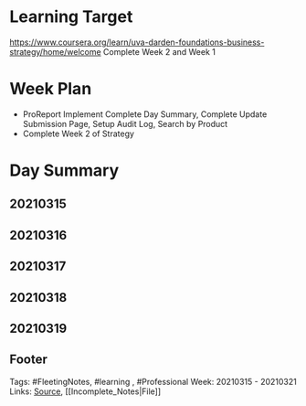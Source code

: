 # Learning Target
https://www.coursera.org/learn/uva-darden-foundations-business-strategy/home/welcome
Complete Week 2 and Week 1
 
# Week Plan
- ProReport Implement Complete Day Summary, Complete Update Submission Page, Setup Audit Log, Search by Product
- Complete Week 2 of Strategy 


# Day Summary
## 20210315

## 20210316
	
## 20210317

## 20210318

## 20210319

## Footer

Tags: #FleetingNotes, #learning , #Professional
Week: 20210315 - 20210321
Links: 
[Source](template.md), [[Incomplete_Notes|File]]

<!--
Comment - 
-->
<!--stackedit_data:
eyJoaXN0b3J5IjpbLTE3NDkzNDAyMzddfQ==
-->